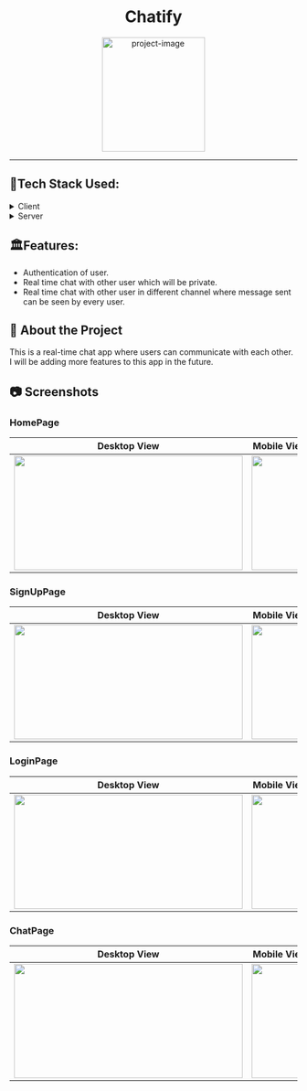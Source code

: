 <h1 align="center" id="title">Chatify</h1>

<p align="center"><img src="https://chatapp-orcin-two.vercel.app/static/media/logo.d670c14bab23aa7175ed.png" alt="project-image" width="180" height="200/"></p>
<hr/>

## :space_invader:Tech Stack Used:

<details>
  <summary>Client</summary>
  <ul>
    <li><a href="https://#/">HTML</a></li>
    <li><a href="https://#/">Css</a></li>
    <li><a href="https://#/">Javascript</a></li>
    <li><a href="https://reactjs.org/">React.js</a></li>
     <li><a href="https://reactjs.org/">Redux</a></li>
     <li><a href="https://reactjs.org/">Redux Toolkit</a></li>
     <li><a href="https://www.npmjs.com/package/redux-persist#basic-usage">Redux Persist</a></li>
    <li><a href="https://react-bootstrap.github.io/">React-Bootstarp</a></li>
  </ul>
</details>

<details>
<summary>Server</summary>
  <ul>
    <li><a href="https://nodejs.org/en">NodeJS</a></li>
    <li><a href="https://socket.io/">Socket.IO</a></li>
    <li><a href="https://expressjs.com/">Express</a></li>
    <li><a href="https://www.mongodb.com/">MongoDB</a></li>
  </ul>
</details>

## 🏛️Features:

- Authentication of user.
- Real time chat with other user which will be private.
- Real time chat with other user in different channel where message sent can be seen by every user.

## :star2: About the Project

This is a real-time chat app where users can communicate with each other. I will be adding more features to this app in the future.

## :camera: Screenshots

### HomePage
| Desktop View | Mobile View |
| ------ | ------ |
| <img width="400" height="200" src="https://github.com/blackcode1996/Chatify/assets/110044436/741a951e-8ff5-4e38-bec1-ef42f6040304"  /> | <img align="center"  width="100" height="200" src="https://github.com/blackcode1996/Chatify/assets/110044436/65e800d6-a715-413f-aaa5-c941b46f9f74"> |

### SignUpPage
| Desktop View | Mobile View |
| ------ | ------ |
| <img width="400" height="200" src="https://github.com/blackcode1996/Chatify/assets/110044436/5e5295f8-e0b4-42e5-92db-e82ef7aca845"  /> | <img align="center"  width="100" height="200" src="https://github.com/blackcode1996/Chatify/assets/110044436/ab66a9e6-7f36-409c-879a-2068cb84167a"> |

### LoginPage
| Desktop View | Mobile View |
| ------ | ------ |
| <img width="400" height="200" src="https://github.com/blackcode1996/Chatify/assets/110044436/56a9fa74-aca3-4fb9-adfd-acbbb0d1a190"  /> | <img align="center"  width="100" height="200" src="https://github.com/blackcode1996/Chatify/assets/110044436/d756636e-4be2-4d95-8716-b23be73afe19"> |


### ChatPage
| Desktop View | Mobile View |
| ------ | ------ |
| <img width="400" height="200" src="https://github.com/blackcode1996/Chatify/assets/110044436/08df19d5-7e0f-4c08-9d5b-6c9ab25b50dd"  /> | <img align="center"  width="100" height="200" src="https://github.com/blackcode1996/Chatify/assets/110044436/f032a114-3906-41ac-87a9-a6c07bfe49b9"> |
